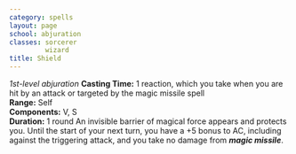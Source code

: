 ```yaml
---
category: spells
layout: page
school: abjuration
classes: sorcerer
         wizard
title: Shield 
---
```

_1st-level abjuration_ 
**Casting Time:** 1 reaction, which you take when you are hit by an attack or targeted by the magic missile spell    
**Range:** Self    
**Components:** V, S    
**Duration:** 1 round 
An invisible barrier of magical force appears and protects you. Until the start of your next turn, you have a +5 bonus to AC, including against the triggering attack, and you take no damage from **_magic missile_**. 